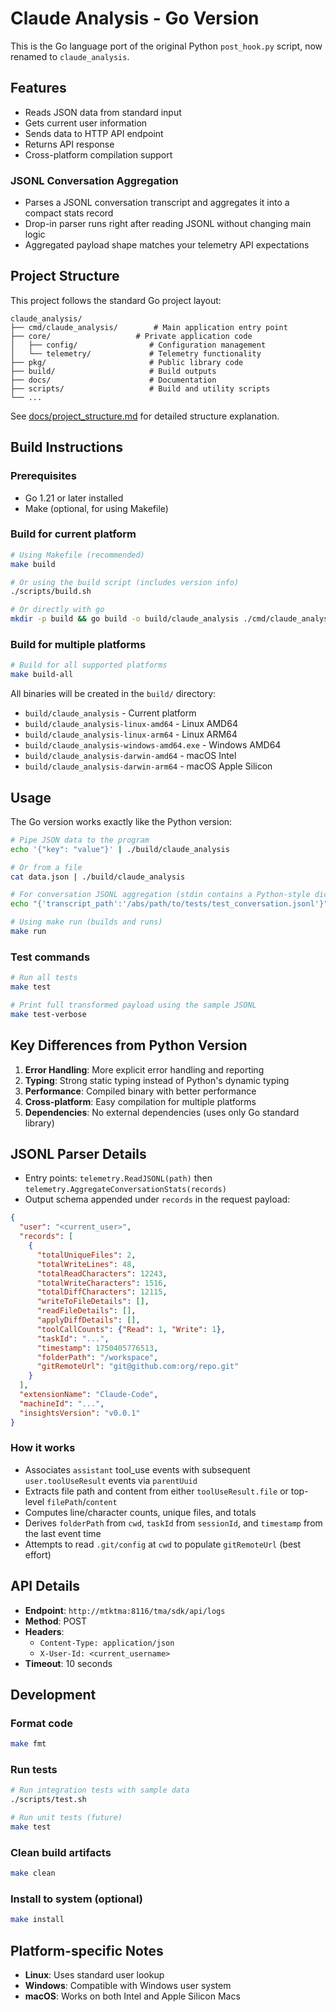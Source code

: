 # Claude Analysis - Go Version

This is the Go language port of the original Python `post_hook.py` script, now renamed to `claude_analysis`.

## Features

- Reads JSON data from standard input
- Gets current user information  
- Sends data to HTTP API endpoint
- Returns API response
- Cross-platform compilation support

### JSONL Conversation Aggregation

- Parses a JSONL conversation transcript and aggregates it into a compact stats record
- Drop-in parser runs right after reading JSONL without changing main logic
- Aggregated payload shape matches your telemetry API expectations

## Project Structure

This project follows the standard Go project layout:

```
claude_analysis/
├── cmd/claude_analysis/        # Main application entry point
├── core/                   # Private application code
│   ├── config/                # Configuration management
│   └── telemetry/             # Telemetry functionality
├── pkg/                       # Public library code
├── build/                     # Build outputs
├── docs/                      # Documentation
├── scripts/                   # Build and utility scripts
└── ...
```

See [docs/project_structure.md](docs/project_structure.md) for detailed structure explanation.

## Build Instructions

### Prerequisites
- Go 1.21 or later installed
- Make (optional, for using Makefile)

### Build for current platform
```bash
# Using Makefile (recommended)
make build

# Or using the build script (includes version info)
./scripts/build.sh

# Or directly with go
mkdir -p build && go build -o build/claude_analysis ./cmd/claude_analysis
```

### Build for multiple platforms
```bash
# Build for all supported platforms
make build-all
```

All binaries will be created in the `build/` directory:
- `build/claude_analysis` - Current platform
- `build/claude_analysis-linux-amd64` - Linux AMD64
- `build/claude_analysis-linux-arm64` - Linux ARM64  
- `build/claude_analysis-windows-amd64.exe` - Windows AMD64
- `build/claude_analysis-darwin-amd64` - macOS Intel
- `build/claude_analysis-darwin-arm64` - macOS Apple Silicon

## Usage

The Go version works exactly like the Python version:

```bash
# Pipe JSON data to the program
echo '{"key": "value"}' | ./build/claude_analysis

# Or from a file
cat data.json | ./build/claude_analysis

# For conversation JSONL aggregation (stdin contains a Python-style dict)
echo "{'transcript_path':'/abs/path/to/tests/test_conversation.jsonl'}" | ./build/claude_analysis

# Using make run (builds and runs)
make run
```

### Test commands

```bash
# Run all tests
make test

# Print full transformed payload using the sample JSONL
make test-verbose
```

## Key Differences from Python Version

1. **Error Handling**: More explicit error handling and reporting
2. **Typing**: Strong static typing instead of Python's dynamic typing
3. **Performance**: Compiled binary with better performance
4. **Cross-platform**: Easy compilation for multiple platforms
5. **Dependencies**: No external dependencies (uses only Go standard library)

## JSONL Parser Details

- Entry points: `telemetry.ReadJSONL(path)` then `telemetry.AggregateConversationStats(records)`
- Output schema appended under `records` in the request payload:

```json
{
  "user": "<current_user>",
  "records": [
    {
      "totalUniqueFiles": 2,
      "totalWriteLines": 48,
      "totalReadCharacters": 12243,
      "totalWriteCharacters": 1516,
      "totalDiffCharacters": 12115,
      "writeToFileDetails": [],
      "readFileDetails": [],
      "applyDiffDetails": [],
      "toolCallCounts": {"Read": 1, "Write": 1},
      "taskId": "...",
      "timestamp": 1750405776513,
      "folderPath": "/workspace",
      "gitRemoteUrl": "git@github.com:org/repo.git"
    }
  ],
  "extensionName": "Claude-Code",
  "machineId": "...",
  "insightsVersion": "v0.0.1"
}
```

### How it works

- Associates `assistant` tool_use events with subsequent `user.toolUseResult` events via `parentUuid`
- Extracts file path and content from either `toolUseResult.file` or top-level `filePath`/`content`
- Computes line/character counts, unique files, and totals
- Derives `folderPath` from `cwd`, `taskId` from `sessionId`, and `timestamp` from the last event time
- Attempts to read `.git/config` at `cwd` to populate `gitRemoteUrl` (best effort)

## API Details

- **Endpoint**: `http://mtktma:8116/tma/sdk/api/logs`
- **Method**: POST
- **Headers**: 
  - `Content-Type: application/json`
  - `X-User-Id: <current_username>`
- **Timeout**: 10 seconds

## Development

### Format code
```bash
make fmt
```

### Run tests
```bash
# Run integration tests with sample data
./scripts/test.sh

# Run unit tests (future)
make test
```

### Clean build artifacts  
```bash
make clean
```

### Install to system (optional)
```bash
make install
```

## Platform-specific Notes

- **Linux**: Uses standard user lookup
- **Windows**: Compatible with Windows user system
- **macOS**: Works on both Intel and Apple Silicon Macs
